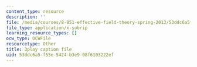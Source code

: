```yaml
---
content_type: resource
description: ''
file: /media/courses/8-851-effective-field-theory-spring-2013/53ddc6a5f55e5424b3e908f6103222ef_tKo9-jn7A3g.vtt
file_type: application/x-subrip
learning_resource_types: []
ocw_type: OCWFile
resourcetype: Other
title: 3play caption file
uid: 53ddc6a5-f55e-5424-b3e9-08f6103222ef
---
```

